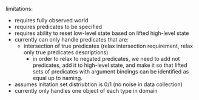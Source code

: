limitations:
- requires fully observed world
- requires predicates to be specified
- requires ability to reset low-level state based on lifted high-level state
- currently can only handle predicates that are:
	- intersection of true predicates (relax intersection requirement, relax only true predicates descriptions)
		- in order to relax to negated predicates, we need to add not predicates, add it to high-level state, and make it so that lifted sets of predicates with argument bindings can be identified as equal up to naming.
- assumes initation set distriubtion is 0/1 (no noise in data collection)
- currently only handles one object of each type in domain